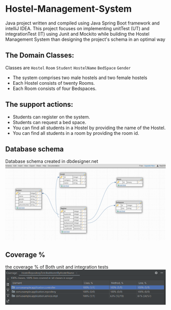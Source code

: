 # Hostel-Management-System
Java project written and compiled using Java Spring Boot framework and intelliJ IDEA.
This project focuses on implementing unitTest (UT) and integrationTest (IT) using Junit and Mockito while building the Hostel Management System than designing the project's schema in an optimal way
## The Domain Classes:
Classes are `Hostel` `Room` `Student` `HostelName` `BedSpace` `Gender`
- The system comprises two male hostels and two female hostels
- Each Hostel consists of twenty Rooms.
- Each Room consists of four Bedspaces.

## The support actions:
- Students can register on the system.
- Students can request a bed space.
- You can find all students in a Hostel by providing the name of the Hostel.
- You can find all students in a room by providing the room id.

## Database schema
Database schema created in dbdesigner.net ![img_1.png](img_1.png)

## Coverage % 
the coverage % of Both unit and integration tests ![img.png](img.png)